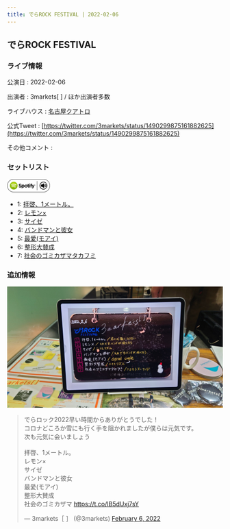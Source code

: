 ```yaml
---
title: でらROCK FESTIVAL | 2022-02-06
---
```

## でらROCK FESTIVAL

### ライブ情報

公演日
:    2022-02-06

出演者
:    3markets[ ] / ほか出演者多数

ライブハウス
:    [名古屋クアトロ](livehouse042.html)

公式Tweet
:    [https://twitter.com/3markets/status/1490299875161882625](https://twitter.com/3markets/status/1490299875161882625)

その他コメント
:    

### セットリスト


[![play with spotify](images/spotify-icon.png)](https://open.spotify.com/playlist/1tn5kU5bp2GmaP0g9HTHQn)



*  1: [拝啓、1メートル。](song010.html)
*  2: [レモン×](song003.html)
*  3: [サイゼ](song004.html)
*  4: [バンドマンと彼女](song009.html)
*  5: [最愛(モアイ)](song014.html)
*  6: [整形大賛成](song005.html)
*  7: [社会のゴミカザマタカフミ](song002.html)


### 追加情報


[![セトリ画像](images/008.jpg)](images/008.jpg)


<blockquote class="twitter-tweet"><p lang="ja" dir="ltr">でらロック2022早い時間からありがとうでした！<br>コロナどころか雪にも行く手を阻かれましたが僕らは元気です。<br>次も元気に会いましょう<br><br>拝啓、1メートル。<br>レモン×<br>サイゼ<br>バンドマンと彼女<br>最愛(モアイ)<br>整形大賛成<br>社会のゴミカザマ <a href="https://t.co/IB5dUxj7sY">https://t.co/IB5dUxj7sY</a></p>&mdash; 3markets［ ］ (@3markets) <a href="https://twitter.com/3markets/status/1490299875161882625?ref_src=twsrc%5Etfw">February 6, 2022</a></blockquote>
<script async src="https://platform.twitter.com/widgets.js" charset="utf-8"></script>


